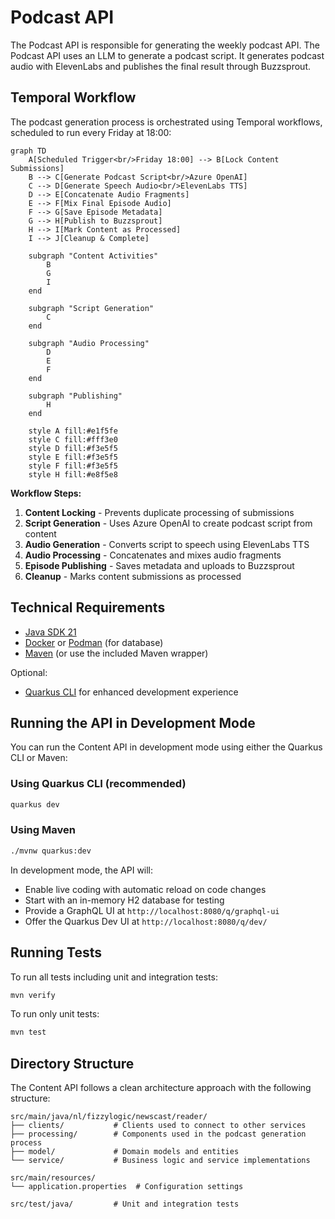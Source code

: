 # Podcast API

The Podcast API is responsible for generating the weekly podcast API. The Podcast API
uses an LLM to generate a podcast script. It generates podcast audio with ElevenLabs and
publishes the final result through Buzzsprout.

## Temporal Workflow

The podcast generation process is orchestrated using Temporal workflows, scheduled to run every Friday at 18:00:

```mermaid
graph TD
    A[Scheduled Trigger<br/>Friday 18:00] --> B[Lock Content Submissions]
    B --> C[Generate Podcast Script<br/>Azure OpenAI]
    C --> D[Generate Speech Audio<br/>ElevenLabs TTS]
    D --> E[Concatenate Audio Fragments]
    E --> F[Mix Final Episode Audio]
    F --> G[Save Episode Metadata]
    G --> H[Publish to Buzzsprout]
    H --> I[Mark Content as Processed]
    I --> J[Cleanup & Complete]

    subgraph "Content Activities"
        B
        G
        I
    end

    subgraph "Script Generation"
        C
    end

    subgraph "Audio Processing"
        D
        E
        F
    end

    subgraph "Publishing"
        H
    end

    style A fill:#e1f5fe
    style C fill:#fff3e0
    style D fill:#f3e5f5
    style E fill:#f3e5f5
    style F fill:#f3e5f5
    style H fill:#e8f5e8
```

**Workflow Steps:**
1. **Content Locking** - Prevents duplicate processing of submissions
2. **Script Generation** - Uses Azure OpenAI to create podcast script from content
3. **Audio Generation** - Converts script to speech using ElevenLabs TTS
4. **Audio Processing** - Concatenates and mixes audio fragments
5. **Episode Publishing** - Saves metadata and uploads to Buzzsprout
6. **Cleanup** - Marks content submissions as processed

## Technical Requirements

- [Java SDK 21](https://bell-sw.com/pages/downloads/#jdk-21-lts)
- [Docker](https://www.docker.com/products/docker-desktop/) or [Podman](https://podman.io/) (for database)
- [Maven](https://maven.apache.org/) (or use the included Maven wrapper)

Optional:

- [Quarkus CLI](https://quarkus.io/guides/cli-tooling) for enhanced development experience

## Running the API in Development Mode

You can run the Content API in development mode using either the Quarkus CLI or Maven:

### Using Quarkus CLI (recommended)

```bash
quarkus dev
```

### Using Maven

```bash
./mvnw quarkus:dev
```

In development mode, the API will:

- Enable live coding with automatic reload on code changes
- Start with an in-memory H2 database for testing
- Provide a GraphQL UI at `http://localhost:8080/q/graphql-ui`
- Offer the Quarkus Dev UI at `http://localhost:8080/q/dev/`

## Running Tests

To run all tests including unit and integration tests:

```bash
mvn verify
```

To run only unit tests:

```bash
mvn test
```

## Directory Structure

The Content API follows a clean architecture approach with the following structure:

```
src/main/java/nl/fizzylogic/newscast/reader/
├── clients/           # Clients used to connect to other services
├── processing/        # Components used in the podcast generation process
├── model/             # Domain models and entities
└── service/           # Business logic and service implementations

src/main/resources/
└── application.properties  # Configuration settings

src/test/java/         # Unit and integration tests
```

